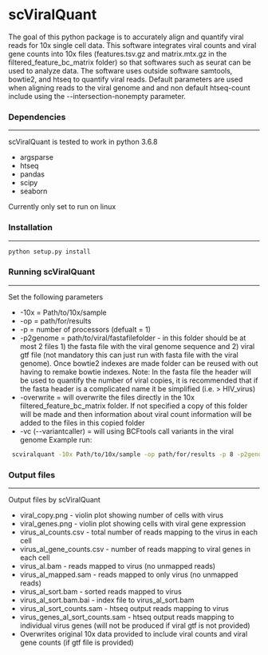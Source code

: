 # scViralQuant
The goal of this python package is to accurately align and quantify viral reads for 10x single cell data.  This software integrates viral counts and viral gene counts into 10x files (features.tsv.gz and matrix.mtx.gz in the filtered_feature_bc_matrix folder) so that softwares such as seurat can be used to analyze data. The software uses outside software samtools, bowtie2, and htseq to quantify viral reads.  Default parameters are used when aligning reads to the viral genome and and non default htseq-count include using the --intersection-nonempty parameter.

### Dependencies
----------------
scViralQuant is tested to work in python 3.6.8

* argsparse
* htseq
* pandas 
* scipy
* seaborn

Currently only set to run on linux

### Installation
----------------
```bash
python setup.py install
```

### Running scViralQuant 
------------------------
Set the following parameters 
 
* -10x = Path/to/10x/sample
* -op = path/for/results 
* -p = number of processors (defualt = 1)
* -p2genome = path/to/viral/fastafilefolder - in this folder should be at most 2 files 1) the fasta file with the viral genome sequence and 2) viral gtf file (not mandatory this can just run with fasta file with the viral genome).  Once bowtie2 indexes are made folder can be reused with out having to remake bowtie indexes.  Note: In the fasta file the header will be used to quantify the number of viral copies, it is recommended that if the fasta header is a complicated name it be simplified (i.e. > HIV_virus)
* -overwrite = will overwrite the files directly in the 10x filtered_feature_bc_matrix folder.  If not specified a copy of this folder will be made and then information about viral count information will be added to the files in this copied folder 
* -vc (--variantcaller) = will using BCFtools call variants in the viral genome
Example run:
```bash 
 scviralquant -10x Path/to/10x/sample -op path/for/results -p 8 -p2genome path/to/viral/fastafilefolder
```

### Output files 
----------------
Output files by scViralQuant

* viral_copy.png - violin plot showing number of cells with virus
* viral_genes.png - violin plot showing cells with viral gene expression 
* virus_al_counts.csv - total number of reads mapping to the virus in each cell 
* virus_al_gene_counts.csv - number of reads mapping to viral genes in each cell 
* virus_al.bam - reads mapped to virus (no unmapped reads)
* virus_al_mapped.sam - reads mapped to only virus (no unmapped reads)
* virus_al_sort.bam - sorted reads mapped to virus 
* virus_al_sort.bam.bai - index file to virus_al_sort.bam
* virus_al_sort_counts.sam - htseq output reads mapping to virus
* virus_genes_al_sort_counts.sam - htseq output reads mapping to individual virus genes (will not be produced if viral gtf is not provided)
* Overwrites original 10x data provided to include viral counts and viral gene counts (if gtf file is provided)

